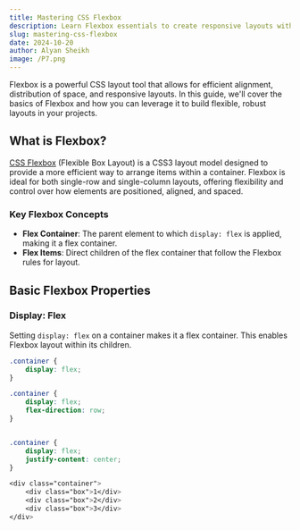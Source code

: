 ```yaml
---
title: Mastering CSS Flexbox
description: Learn Flexbox essentials to create responsive layouts with ease.
slug: mastering-css-flexbox
date: 2024-10-20
author: Alyan Sheikh
image: /P7.png
---
```


Flexbox is a powerful CSS layout tool that allows for efficient alignment, distribution of space, and responsive layouts. In this guide, we'll cover the basics of Flexbox and how you can leverage it to build flexible, robust layouts in your projects.

## What is Flexbox?

[CSS Flexbox](https://developer.mozilla.org/en-US/docs/Learn/CSS/CSS_layout/Flexbox) (Flexible Box Layout) is a CSS3 layout model designed to provide a more efficient way to arrange items within a container. Flexbox is ideal for both single-row and single-column layouts, offering flexibility and control over how elements are positioned, aligned, and spaced.

### Key Flexbox Concepts

- **Flex Container**: The parent element to which `display: flex` is applied, making it a flex container.
- **Flex Items**: Direct children of the flex container that follow the Flexbox rules for layout.

## Basic Flexbox Properties

### Display: Flex

Setting `display: flex` on a container makes it a flex container. This enables Flexbox layout within its children.

```css
.container {
    display: flex;
}

.container {
    display: flex;
    flex-direction: row;
}


.container {
    display: flex;
    justify-content: center;
}

<div class="container">
    <div class="box">1</div>
    <div class="box">2</div>
    <div class="box">3</div>
</div>

